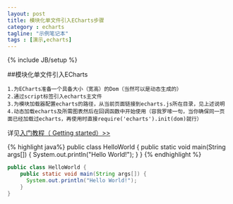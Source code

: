 ```yaml
---
layout: post
title: 模块化单文件引入ECharts步骤
category : echarts
tagline: "示例笔记本"
tags : [演示,echarts]
---
```

{% include JB/setup %}

##模块化单文件引入ECharts

    1.为ECharts准备一个具备大小（宽高）的Dom（当然可以是动态生成的）
    2.通过script标签引入echarts主文件
    3.为模块加载器配置echarts的路径，从当前页面链接到echarts.js所在目录，见上述说明
    4.动态加载echarts及所需图表然后在回调函数中开始使用（容我罗嗦一句，当你确保同一页面已经加载过echarts，再使用时直接require('echarts').init(dom)就行）

详见[入门教程（ Getting started）>>](http://echarts.baidu.com/doc/start.html)

{% highlight java%}
public class HelloWorld {
    public static void main(String args[]) {
      System.out.println("Hello World!");
    }
}
{% endhighlight %}

```` java
public class HelloWorld {
    public static void main(String args[]) {
      System.out.println("Hello World!");
    }
}
````